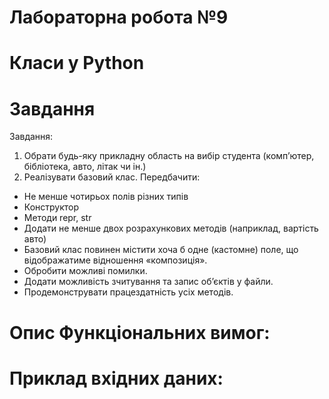 # Лабораторна робота №9

# Класи у Python

# Завдання

Завдання:
1. Обрати будь-яку прикладну область на вибір студента (комп’ютер,
бібліотека, авто, літак чи ін.)
2. Реалізувати базовий клас. Передбачити:
- Не менше чотирьох полів різних типів
- Конструктор
- Методи repr, str
- Додати не менше двох розрахункових методів (наприклад, вартість авто)
- Базовий клас повинен містити хоча б одне (кастомне) поле, що
відображатиме відношення «композиція».
- Обробити можливі помилки.
- Додати можливість зчитування та запис об’єктів у файли.
- Продемонструвати працездатність усіх методів.

# Опис Функціональних вимог:

# Приклад вхідних даних: